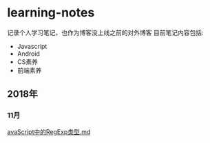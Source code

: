 # learning-notes

记录个人学习笔记，也作为博客没上线之前的对外博客
目前笔记内容包括:
* Javascript
* Android
* CS素养
* 前端素养

## 2018年

### 11月
[avaScript中的RegExp类型.md](https://github.com/StrongDwarf/learning-notes/blob/master/时间分类/2018/11月/JavaScript中的RegExp类型.md)

